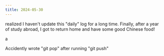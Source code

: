 ```yaml
---
title: 2024-05-30
---
```


realized I haven't update this "daily" log for a long time.
Finally, after a year of study abroad, I got to return home and have some good Chinese food!

a

Accidently wrote "git pop" after running "git push"

